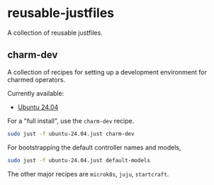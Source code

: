 # reusable-justfiles
A collection of reusable justfiles.

## charm-dev
A collection of recipes for setting up a development environment for charmed operators.

Currently available:
- [Ubuntu 24.04](ubuntu-24.04.just)

For a "full install", use the `charm-dev` recipe.

```bash
sudo just -f ubuntu-24.04.just charm-dev
```

For bootstrapping the default controller names and models,

```bash
sudo just -f ubuntu-24.04.just default-models
```

The other major recipes are `microk8s`, `juju`, `startcraft`.
